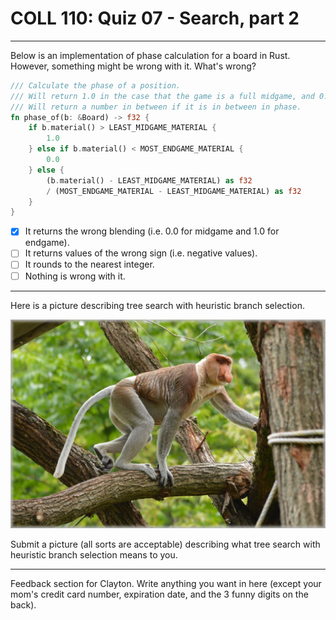 # COLL 110: Quiz 07 - Search, part 2

---

Below is an implementation of phase calculation for a board in Rust.
However, something might be wrong with it.
What's wrong?

```rust
/// Calculate the phase of a position.
/// Will return 1.0 in the case that the game is a full midgame, and 0.0 if it is a full endgame.
/// Will return a number in between if it is in between in phase.
fn phase_of(b: &Board) -> f32 {
    if b.material() > LEAST_MIDGAME_MATERIAL {
        1.0
    } else if b.material() < MOST_ENDGAME_MATERIAL {
        0.0
    } else {
        (b.material() - LEAST_MIDGAME_MATERIAL) as f32
        / (MOST_ENDGAME_MATERIAL - LEAST_MIDGAME_MATERIAL) as f32
    }
}
```

- [x] It returns the wrong blending (i.e. 0.0 for midgame and 1.0 for endgame).
- [ ] It returns values of the wrong sign (i.e. negative values).
- [ ] It rounds to the nearest integer.
- [ ] Nothing is wrong with it.

---

Here is a picture describing tree search with heuristic branch selection.

![monkey](monke.jpeg)

Submit a picture (all sorts are acceptable) describing what tree search with heuristic branch
selection means to you.

---

Feedback section for Clayton.
Write anything you want in here (except your mom's credit card number, expiration date, and the 3
funny digits on the back).
